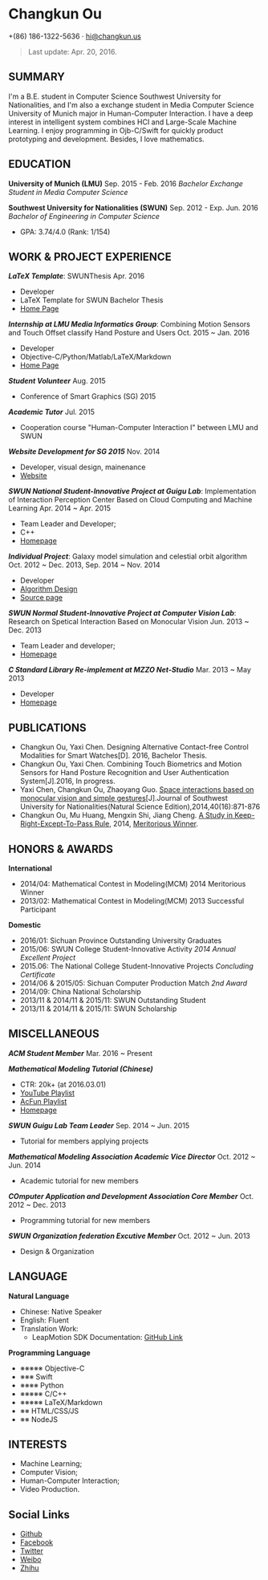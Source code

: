 # Changkun Ou
 +(86) 186-1322-5636 · hi@changkun.us
 
> Last update: Apr. 20, 2016.

## SUMMARY
I'm a B.E. student in Computer Science Southwest University for Nationalities, and I'm also a exchange student in Media Computer Science University of Munich major in Human-Computer Interaction. I have a deep interest in intelligent system combines HCI and Large-Scale Machine Learning. I enjoy programming in Ojb-C/Swift for quickly product prototyping and development. Besides, I love mathematics.

## EDUCATION
**University of Munich (LMU)**
Sep. 2015 - Feb. 2016
_Bachelor Exchange Student in Media Computer Science_

**Southwest University for Nationalities (SWUN)**
Sep. 2012 - Exp. Jun. 2016
_Bachelor of Engineering in Computer Science_
* GPA: 3.74/4.0 (Rank: 1/154)

## WORK & PROJECT EXPERIENCE

**_LaTeX Template_**: SWUNThesis
Apr. 2016
* Developer
* LaTeX Template for SWUN Bachelor Thesis
* [Home Page](https://github.com/changkun/SWUNThesis)

**_Internship at LMU Media Informatics Group_**: Combining Motion Sensors and Touch Offset classify Hand Posture and Users
Oct. 2015 ~ Jan. 2016
* Developer
* Objective-C/Python/Matlab/LaTeX/Markdown
* [Home Page](https://github.com/changkun/AugmentedTouch)

**_Student Volunteer_**
Aug. 2015
* Conference of Smart Graphics (SG) 2015

**_Academic Tutor_**
Jul. 2015
* Cooperation course "Human-Computer Interaction I" between LMU and SWUN

**_Website Development for SG 2015_**
Nov. 2014
* Developer, visual design, mainenance
* [Website](http://www.smartgraphics.org/sg15/)

**_SWUN National Student-Innovative Project at Guigu Lab_**: Implementation of Interaction Perception Center Based on Cloud Computing and Machine Learning
Apr. 2014 ~ Apr. 2015
* Team Leader and Developer;
* C++
* [Homepage](http://changkun.us/ipc)

**_Individual Project_**: Galaxy model simulation and celestial orbit algorithm
Oct. 2012 ~ Dec. 2013, Sep. 2014 ~ Nov. 2014
* Developer
* [Algorithm Design](https://github.com/changkun/SolarSystem/blob/master/algorithm.pdf)
* [Source page](http://www.github.com/changkun/SolarSystem)

**_SWUN Normal Student-Innovative Project at Computer Vision Lab_**: Research on Spetical Interaction Based on Monocular Vision
Jun. 2013 ~ Dec. 2013
* Team Leader and developer;
* [Homepage](http://changkun.us/demo)

**_C Standard Library Re-implement at MZZO Net-Studio_**
Mar. 2013 ~ May 2013
* Developer
* [Homepage](http://www.lellansin.com/tutorials/c-standard-library)

## PUBLICATIONS
* Changkun Ou, Yaxi Chen. Designing Alternative Contact-free Control Modalities for Smart Watches[D]. 2016, Bachelor Thesis.
* Changkun Ou, Yaxi Chen. Combining Touch Biometrics and Motion Sensors for Hand Posture Recognition and User Authentication System[J].2016, In progress.
* Yaxi Chen, Changkun Ou, Zhaoyang Guo. [Space interactions based on monocular vision and simple gestures](/files/cv/vision.swun.pdf)[J].Journal of Southwest University for Nationalities(Natural Science Edition),2014,40(16):871-876
* Changkun Ou, Mu Huang, Mengxin Shi, Jiang Cheng. [A Study in Keep-Right-Except-To-Pass Rule](/files/cv/28922.public.pdf), 2014, [Meritorious Winner](/files/cv/28922.cer.pdf).

## HONORS & AWARDS
**International**
* 2014/04: Mathematical Contest in Modeling(MCM) 2014 Meritorious Winner
* 2013/02: Mathematical Contest in Modeling(MCM) 2013 Successful Participant

**Domestic**
* 2016/01: Sichuan Province Outstanding University Graduates
* 2015/06: SWUN College Student-Innovative Activity _2014 Annual Excellent Project_
* 2015.06: The National College Student-Innovative Projects _Concluding Certificate_
* 2014/06 & 2015/05: Sichuan Computer Production Match _2nd Award_
* 2014/09: China National Scholarship
* 2013/11 & 2014/11 & 2015/11: SWUN Outstanding Student
* 2013/11 & 2014/11 & 2015/11: SWUN Scholarship

## MISCELLANEOUS

**_ACM Student Member_**
Mar. 2016 ~ Present

**_Mathematical Modeling Tutorial (Chinese)_**
* CTR: 20k+ (at 2016.03.01)
* [YouTube Playlist](https://www.youtube.com/watch?v=EUfXE3vP9_A&list=PLwUqqMt5en7c7iZIseCVAS5BX6RPkS-qR)
* [AcFun Playlist](http://www.acfun.tv/album/761.aspx)
* [Homepage](http://changkun.us/math-modeling)

**_SWUN Guigu Lab Team Leader_**
Sep. 2014 ~ Jun. 2015
* Tutorial for members applying projects

**_Mathematical Modeling Association Academic Vice Director_**
Oct. 2012 ~ Jun. 2014
* Academic tutorial for new members

**_COmputer Application and Development Association Core Member_**
Oct. 2012 ~ Dec. 2013
* Programming tutorial for new members

**_SWUN Organization federation Excutive Member_**
Oct. 2012 ~ Jun. 2013
* Design & Organization

## LANGUAGE

**Natural Language**
* Chinese: Native Speaker
* English: Fluent
* Translation Work: 
  - LeapMotion SDK Documentation: [GitHub Link](http://github.com/changkun/LeapDoc)

**Programming Language**
* ※※※※※ Objective-C
* ※※※   Swift
* ※※※※  Python
* ※※※※※ C/C++
* ※※※※※ LaTeX/Markdown
* ※※    HTML/CSS/JS
* ※※   NodeJS

## INTERESTS
* Machine Learning;
* Computer Vision;
* Human-Computer Interaction;
* Video Production.

## Social Links
* [Github](https://github.com/changkun)
* [Facebook](https://www.facebook.com/ouchangkun)
* [Twitter](https://twitter.com/oulongqi)
* [Weibo](http://www.weibo.com/ouchangkun)
* [Zhihu](https://www.zhihu.com/people/ouchangkun)

